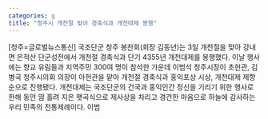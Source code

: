 ```yaml
---
categories: g
title: "청주시 개천절 맞아 경축식과 개천대제 봉행"
---
```

[청주=글로벌뉴스통신] 국조단군 청주 봉찬회(회장 김동년)는 3일 개천절을 맞아 강내면 은적산 단군성전에서 개천절 경축식과 단기 4355년 개천대제를 봉행했다. 이날 행사에는 향교 유림들과 지역주민 300여 명이 참석한 가운데 이범석 청주시장이 초헌관, 김병국 청주시의회 의장이 아헌관을 맡아 개천절 경축식과 홍익포상 시상, 개천대제 제향 순으로 진행됐다. 개천대제는 국조단군의 건국과 홍익인간 정신을 기리기 위한 행사로 한해 동안 땀 흘려 지은 햇곡식으로 제사상을 차리고 경건한 마음으로 하늘에 감사하는 우리 민족의 전통제례이다. 이범